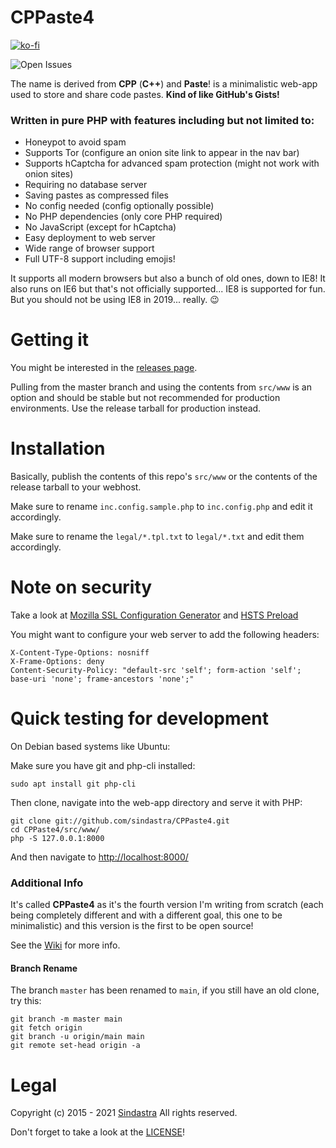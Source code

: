 # CPPaste4

[![ko-fi](https://www.ko-fi.com/img/githubbutton_sm.svg)](https://ko-fi.com/W7W215OZB)

![Open Issues](https://img.shields.io/github/issues/sindastra/CPPaste4)

The name is derived from **CPP** (**C++**) and **Paste**! is a minimalistic web-app used to store and share code pastes. **Kind of like GitHub's Gists!**

### Written in pure PHP with features including but not limited to:

 - Honeypot to avoid spam
 - Supports Tor (configure an onion site link to appear in the nav bar)
 - Supports hCaptcha for advanced spam protection (might not work with onion sites)
 - Requiring no database server
 - Saving pastes as compressed files
 - No config needed (config optionally possible)
 - No PHP dependencies (only core PHP required)
 - No JavaScript (except for hCaptcha)
 - Easy deployment to web server
 - Wide range of browser support
 - Full UTF-8 support including emojis!

It supports all modern browsers but also a bunch of old ones, down to IE8! It also runs on IE6 but that's not officially supported... IE8 is supported for fun. But you should not be using IE8 in 2019... really. :wink:

# Getting it

You might be interested in the [releases page](https://github.com/sindastra/CPPaste4/releases).

Pulling from the master branch and using the contents from ```src/www``` is an option and should be stable but not recommended for production environments. Use the release tarball for production instead.

# Installation

Basically, publish the contents of this repo's ```src/www``` or the contents of the release tarball to your webhost.

Make sure to rename ```inc.config.sample.php``` to ```inc.config.php``` and edit it accordingly.

Make sure to rename the ```legal/*.tpl.txt``` to ```legal/*.txt``` and edit them accordingly.

# Note on security

Take a look at [Mozilla SSL Configuration Generator](https://ssl-config.mozilla.org/) and [HSTS Preload](https://hstspreload.org/)

You might want to configure your web server to add the following headers:
```
X-Content-Type-Options: nosniff
X-Frame-Options: deny
Content-Security-Policy: "default-src 'self'; form-action 'self'; base-uri 'none'; frame-ancestors 'none';"
```

# Quick testing for development

On Debian based systems like Ubuntu:

Make sure you have git and php-cli installed:
```
sudo apt install git php-cli
```
Then clone, navigate into the web-app directory and serve it with PHP:
```
git clone git://github.com/sindastra/CPPaste4.git
cd CPPaste4/src/www/
php -S 127.0.0.1:8000
```
And then navigate to <http://localhost:8000/>

### Additional Info

It's called **CPPaste4** as it's the fourth version I'm writing from scratch (each being completely different and with a different goal, this one to be minimalistic) and this version is the first to be open source! 

See the [Wiki](https://github.com/sindastra/CPPaste4/wiki) for more info.

#### Branch Rename

The branch `master` has been renamed to `main`, if you still have an old clone, try this:

```
git branch -m master main
git fetch origin
git branch -u origin/main main
git remote set-head origin -a
```

# Legal

Copyright (c) 2015 - 2021 [Sindastra](https://github.com/sindastra)
All rights reserved.

Don't forget to take a look at the [LICENSE](LICENSE.txt)!

